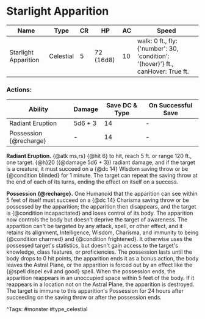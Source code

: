 # Starlight Apparition

| Name | Type | CR | HP | AC | Speed |
|------|------|----|----|----|-------|
| Starlight Apparition | Celestial | 5 | 72 (16d8) | 10 | walk: 0 ft., fly: {'number': 30, 'condition': '(hover)'} ft., canHover: True ft. |

### Actions:

| Ability | Damage | Save DC & Type | On Successful Save |
|---------|--------|----------------|--------------------|
| Radiant Eruption | 5d6 + 3 | 14 | - |
| Possession {@recharge} | - | 14 | - |


**Radiant Eruption.** {@atk ms,rs} {@hit 6} to hit, reach 5 ft. or range 120 ft., one target. {@h}20 ({@damage 5d6 + 3}) radiant damage, and if the target is a creature, it must succeed on a {@dc 14} Wisdom saving throw or be {@condition blinded} for 1 minute. The target can repeat the saving throw at the end of each of its turns, ending the effect on itself on a success.

**Possession {@recharge}.** One Humanoid that the apparition can see within 5 feet of itself must succeed on a {@dc 14} Charisma saving throw or be possessed by the apparition; the apparition then disappears, and the target is {@condition incapacitated} and loses control of its body. The apparition now controls the body but doesn't deprive the target of awareness. The apparition can't be targeted by any attack, spell, or other effect, and it retains its alignment, Intelligence, Wisdom, Charisma, and immunity to being {@condition charmed} and {@condition frightened}. It otherwise uses the possessed target's statistics, but doesn't gain access to the target's knowledge, class features, or proficiencies. The possession lasts until the body drops to 0 hit points, the apparition ends it as a bonus action, the body leaves the Astral Plane, or the apparition is forced out by an effect like the {@spell dispel evil and good} spell. When the possession ends, the apparition reappears in an unoccupied space within 5 feet of the body. If it reappears in a location not on the Astral Plane, the apparition is destroyed. The target is immune to this apparition's Possession for 24 hours after succeeding on the saving throw or after the possession ends.

^Tags: #monster #type_celestial